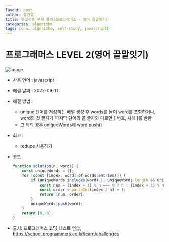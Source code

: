 ```yaml
---
layout: post
author: 류건열
title: 알고리즘 문제 풀이(프로그래머스 - 영어 끝말잇기)
categories: algorithm
tags: [cnu, algorithm, self-study, javascript]
---
```


# 프로그래머스 LEVEL 2(영어 끝말잇기)

  ![image](https://user-images.githubusercontent.com/34560965/189512737-fa099e53-64e2-4508-a4c8-0b5b58d12992.png)

  - 사용 언어 : javascript

  - 해결 날짜 : 2022-09-11

  - 해결 방법 :
    - unique 단어를 저장하는 배열 생성 후 words를 돌며 word를 포함하거나, word의 첫 글자가 마지막 단어의 끝 글자와 다르면 [ 번호, 차례 ]를 반환
    - 그 외의 경우 uniqueWords에 word push()

  - 회고 : 
    - reduce 사용하기

  - 코드

    ```javascript
    function solution(n, words) {
        const uniqueWords = [];
        for (const [index, word] of words.entries()) {
            if (uniqueWords.includes(word) || uniqueWords.length && uniqueWords[uniqueWords.length - 1].slice(-1) !== word.charAt(0)) {
                const num = (index + 1) % n === 0 ? n : (index + 1) % n;
                const order = parseInt(index / n) + 1;
                return [num, order];
            }
            uniqueWords.push(word);
        }
        return [0, 0];
    }
    ```
    
  - 출처: 프로그래머스 코딩 테스트 연습, https://school.programmers.co.kr/learn/challenges
